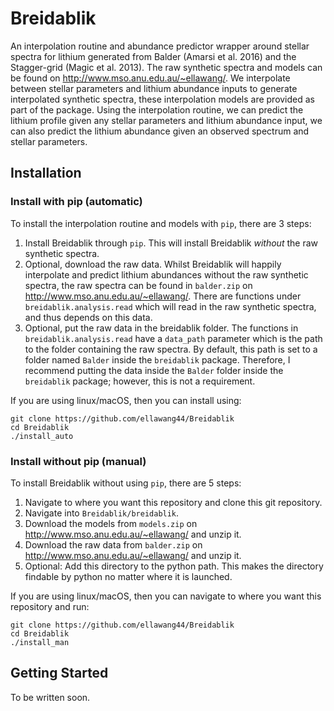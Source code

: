# Breidablik
An interpolation routine and abundance predictor wrapper around stellar spectra for lithium generated from Balder (Amarsi et al. 2016) and the Stagger-grid (Magic et al. 2013). The raw synthetic spectra and models can be found on http://www.mso.anu.edu.au/~ellawang/. We interpolate between stellar parameters and lithium abundance inputs to generate interpolated synthetic spectra, these interpolation models are provided as part of the package. Using the interpolation routine, we can predict the lithium profile given any stellar parameters and lithium abundance input, we can also predict the lithium abundance given an observed spectrum and stellar parameters.

## Installation
### Install with pip (automatic)
To install the interpolation routine and models with `pip`, there are 3 steps:  
1. Install Breidablik through `pip`. This will install Breidablik _without_ the raw synthetic spectra.  
2. Optional, download the raw data. Whilst Breidablik will happily interpolate and predict lithium abundances without the raw synthetic spectra, the raw spectra can be found in `balder.zip` on http://www.mso.anu.edu.au/~ellawang/. There are functions under `breidablik.analysis.read` which will read in the raw synthetic spectra, and thus depends on this data.  
3. Optional, put the raw data in the breidablik folder. The functions in `breidablik.analysis.read` have a `data_path` parameter which is the path to the folder containing the raw spectra. By default, this path is set to a folder named `Balder` inside the `breidablik` package. Therefore, I recommend putting the data inside the `Balder` folder inside the `breidablik` package; however, this is not a requirement.  

If you are using linux/macOS, then you can install using:
```
git clone https://github.com/ellawang44/Breidablik
cd Breidablik
./install_auto
```

### Install without pip (manual)
To install Breidablik without using `pip`, there are 5 steps:

1. Navigate to where you want this repository and clone this git repository.
2. Navigate into `Breidablik/breidablik`.
3. Download the models from `models.zip` on http://www.mso.anu.edu.au/~ellawang/ and unzip it.
4. Download the raw data from `balder.zip` on http://www.mso.anu.edu.au/~ellawang/ and unzip it.
5. Optional: Add this directory to the python path. This makes the directory findable by python no matter where it is launched.

If you are using linux/macOS, then you can navigate to where you want this repository and run:
```
git clone https://github.com/ellawang44/Breidablik
cd Breidablik
./install_man
```

## Getting Started
To be written soon.
